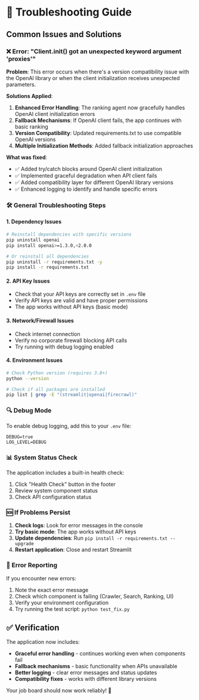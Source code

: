 # 🔧 Troubleshooting Guide

## Common Issues and Solutions

### ❌ Error: "Client.init() got an unexpected keyword argument 'proxies'"

**Problem**: This error occurs when there's a version compatibility issue with the OpenAI library or when the client initialization receives unexpected parameters.

**Solutions Applied**:

1. **Enhanced Error Handling**: The ranking agent now gracefully handles OpenAI client initialization errors
2. **Fallback Mechanisms**: If OpenAI client fails, the app continues with basic ranking
3. **Version Compatibility**: Updated requirements.txt to use compatible OpenAI versions
4. **Multiple Initialization Methods**: Added fallback initialization approaches

**What was fixed**:
- ✅ Added try/catch blocks around OpenAI client initialization
- ✅ Implemented graceful degradation when API client fails
- ✅ Added compatibility layer for different OpenAI library versions
- ✅ Enhanced logging to identify and handle specific errors

### 🛠️ General Troubleshooting Steps

#### 1. Dependency Issues
```bash
# Reinstall dependencies with specific versions
pip uninstall openai
pip install openai>=1.3.0,<2.0.0

# Or reinstall all dependencies
pip uninstall -r requirements.txt -y
pip install -r requirements.txt
```

#### 2. API Key Issues
- Check that your API keys are correctly set in `.env` file
- Verify API keys are valid and have proper permissions
- The app works without API keys (basic mode)

#### 3. Network/Firewall Issues
- Check internet connection
- Verify no corporate firewall blocking API calls
- Try running with debug logging enabled

#### 4. Environment Issues
```bash
# Check Python version (requires 3.8+)
python --version

# Check if all packages are installed
pip list | grep -E "(streamlit|openai|firecrawl)"
```

### 🔍 Debug Mode

To enable debug logging, add this to your `.env` file:
```
DEBUG=true
LOG_LEVEL=DEBUG
```

### 📊 System Status Check

The application includes a built-in health check:
1. Click "Health Check" button in the footer
2. Review system component status
3. Check API configuration status

### 🆘 If Problems Persist

1. **Check logs**: Look for error messages in the console
2. **Try basic mode**: The app works without API keys
3. **Update dependencies**: Run `pip install -r requirements.txt --upgrade`
4. **Restart application**: Close and restart Streamlit

### 📝 Error Reporting

If you encounter new errors:
1. Note the exact error message
2. Check which component is failing (Crawler, Search, Ranking, UI)
3. Verify your environment configuration
4. Try running the test script: `python test_fix.py`

## ✅ Verification

The application now includes:
- **Graceful error handling** - continues working even when components fail
- **Fallback mechanisms** - basic functionality when APIs unavailable
- **Better logging** - clear error messages and status updates
- **Compatibility fixes** - works with different library versions

Your job board should now work reliably! 🎯
